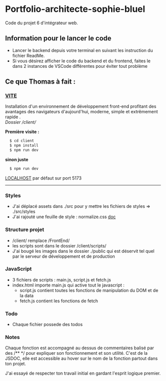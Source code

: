 # Portfolio-architecte-sophie-bluel

Code du projet 6 d'intégrateur web.

## Information pour le lancer le code

- Lancer le backend depuis votre terminal en suivant les instruction du fichier ReadMe.
- Si vous désirez afficher le code du backend et du frontend, faites le dans 2 instances de VSCode différentes pour éviter tout problème

## Ce que Thomas à fait :

### [**VITE**](https://vitejs.dev/)

  <p>Installation d'un environnement de développement front-end profitant des avantages des navigateurs d'aujourd'hui, moderne, simple et extrêmement rapide . <br /> <i> Dossier /client/ </i>

**Première visite :**

```bash
  $ cd client
  $ npm install
  $ npm run dev
```

**sinon juste**

```bash
  $ npm run dev
```

[LOCALHOST](http://localhost:5173) par défaut sur port 5173

</p>
<hr />

### Styles

- J'ai déplacé assets dans ./src pour y mettre les fichiers de styles => ./src/styles
- J'ai rajouté une feuille de style : normalize.css [doc](https://grafikart.fr/tutoriels/reset-normalize-css-1096)

### Structure projet

- /client/ remplace /FrontEnd/
- les scripts sont dans le dossier /client/scripts/
- J'ai bougé les images dans le dossier ./public qui est déservit tel quel par le serveur de développement et de production

### JavaScript

- 3 fichiers de scripts : main.js, script.js et fetch.js
- index.html importe main.js qui active tout le javascript :
  - script.js contient toutes les fonctions de manipulation du DOM et de la data
  - fetch.js contient les fonctions de fetch

### Todo

- Chaque fichier possede des todos

### Notes

<p>
Chaque fonction est accompagné au dessus de commentaires balisé par des /** */ pour expliquer son fonctionnement et son utilité. C'est de la JSDOC, elle est accessible au hover sur le nom de la fonction partout dans ton projet.
</p>
<p>
J'ai essayé de respecter ton travail initial en gardant l'esprit logique premier.
</p>
